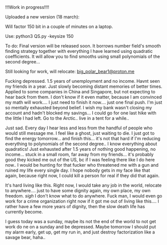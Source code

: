 !!!Work in progress!!!!

Uploaded a new version (18 march):

Will factor 150 bit in a couple of minutes on a laptop.

Use: python3 QS.py -keysize 150

To do: Final version will be released soon. It borrows number field's smooth finding strategy together with everything I have learned using quadratic coefficients. It will allow you to find smooths using small polynomials of the second degree... 

Still looking for work, will relocate: big_polar_bear1@proton.me

Fucking depressed. 1.5 years of unemployment and no income. Havnt seen my friends in a year. Just slowly becoming distant memories of better times. Applied to some companies in China and Singapore, but not expecting to hear back from them. 
I don't know if it even matter, because I am convinced my math will work.... I just need to finish it now.... just one final push. 
I'm just so mentally exhausted beyond belief. I wish my bank wasn't closing my account and hadn't blocked my savings... I could go for one last hike with the little I had left. Go to the Arctic.. live in a tent for a while.. 

Just sad. Every day I hear less and less from the handful of people who would still message me. I feel like a ghost, just waiting to die. I just got to find the energy tomorrow... and finish this... it's not that hard if I'm reducing everything to polynomials of the second degree.. I know everything about quadratics! Just exhausted after 1.5 years of nothing good happening, no income... stuck in a small room, far away from my friends... it's probably good they kicked me out of the US, bc if I was feeling there like I do here now.. I would be hunting for that fucker who threatened me with a gun and ruined my life every single day. 
I hope nobody gets in my face like that again, because right now, I could kill a person for real if they did that again. 

It's hard living like this. 
Right now, I would take any job in the world, relocate to anywhere.... just to have some dignity again, my own place, my own freedom. *sigh* I don't know what to do anywhere. 
Fuck man, I would even go work for a crime organization right now if it got me out of living like this.... I rather have a few more years of dignity, then the slow death life has currently become.

I guess today was a sunday, maybe its not the end of the world to not get work do ne on a sunday and be depressed. Maybe tomorrow I should put my alarm early, get up, get my run in, and just destroy factorization like a savage bear, haha..



